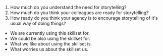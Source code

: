 1. How much do you understand the need for storytelling? 
1. How much do you think your colleagues are ready for storytelling? 
1. How ready do you think your agency is to encourage storytelling of it's usual way of doing things? 

- We are currently using this skillset for.
- We could be also using the skillset for. 
- What we like about using the skillset is. 
- What worries us about the skillset us. 
